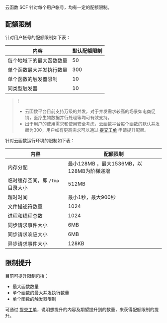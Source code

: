 云函数 SCF 针对每个用户帐号，均有一定的配额限制。

## 配额限制

针对用户帐号的配额限制如下表：

| 内容 | 默认配额限制 |
| --- | --- |
| 每个地域下的最大函数数量 | 50 |
| 单个函数最大并发执行数量 | 300 |
| 单个函数的触发器限制 | 10 |
| 同类型触发器 | 10 |

>! 
>- 云函数平台目前支持万级的并发，对于并发需求较高的场景如电商促销，医疗生物数据并行处理等均可有效支持。
>- 出于用户的使用需求和使用安全考虑，云函数平台每个函数的默认并发额为300，用户如有更高需求可以通过 [提交工单](https://console.cloud.tencent.com/workorder/category?level1_id=6&level2_id=668&source=0&data_title=%E6%97%A0%E6%9C%8D%E5%8A%A1%E5%99%A8%E4%BA%91%E5%87%BD%E6%95%B0%20SCF&step=1) 申请提升配额。

针对云函数运行环境的限制如下表：

| 内容 | 配额限制 |
| --- | --- |
| 内存分配 | 最小128MB ，最大1536MB，以128MB为阶梯递增 |
| 临时缓存空间，即 `/tmp` 目录大小| 512MB |
| 超时时间 | 最小1秒，最大900秒 |
| 文件描述符数量 | 1024 |
| 进程和线程总数 | 1024 |
| 同步请求事件大小 | 6MB |
| 同步请求响应大小 | 6MB |
| 异步请求事件大小 | 128KB |

## 限制提升

目前可提升限制包括：

* 最大函数数量
* 单个函数的最大并发执行数量
* 单个函数的触发器限制

可通过 [提交工单](https://console.cloud.tencent.com/workorder/category?level1_id=6&level2_id=668&source=0&data_title=%E6%97%A0%E6%9C%8D%E5%8A%A1%E5%99%A8%E4%BA%91%E5%87%BD%E6%95%B0%20SCF&step=1)，说明想提升的内容及期望提升到的数量，来获得配额限制的提升。
